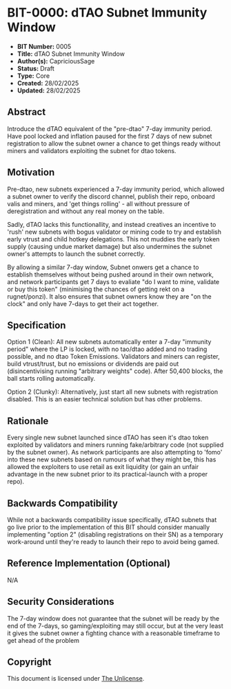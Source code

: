 # BIT-0000: dTAO Subnet Immunity Window

- **BIT Number:** 0005
- **Title:** dTAO Subnet Immunity Window
- **Author(s):** CapriciousSage
- **Status:** Draft
- **Type:** Core
- **Created:** 28/02/2025
- **Updated:** 28/02/2025

## Abstract

Introduce the dTAO equivalent of the "pre-dtao" 7-day immunity period. Have pool locked and inflation paused for the first 7 days of new subnet registration to allow the subnet owner a chance to get things ready without miners and validators exploiting the subnet for dtao tokens.

## Motivation

Pre-dtao, new subnets experienced a 7-day immunity period, which allowed a subnet owner to verify the discord channel, publish their repo, onboard valis and miners, and 'get things rolling' - all without pressure of deregistration and without any real money on the table.

Sadly, dTAO lacks this functionallity, and instead creatives an incentive to 'rush' new subnets with bogus validator or mining code to try and establish early vtrust and child hotkey delegations. This not muddies the early token supply (causing undue market damage) but also undermines the subnet owner's attempts to launch the subnet correctly.

By allowing a similar 7-day window, Subnet onwers get a chance to establish themselves without being pushed around in their own network, and network participants get 7 days to evaliate "do I want to mine, validate or buy this token" (minimising the chances of getting rekt on a rugnet/ponzi). It also ensures that subnet owners know they are "on the clock" and only have 7-days to get their act together.

## Specification

Option 1 (Clean): All new subnets automatically enter a 7-day "immunity period" where the LP is locked, with no tao/dtao added and no trading possible, and no dtao Token Emissions. Validators and miners can register, build vtrust/trust, but no emissions or dividends are paid out (disincentivising running "arbitrary weights" code). After 50,400 blocks, the ball starts rolling automatically.

Option 2 (Clunky): Alternatively, just start all new subnets with registration disabled. This is an easier technical solution but has other problems.

## Rationale

Every single new subnet launched since dTAO has seen it's dtao token exploited by validators and miners running fake/arbitrary code (not supplied by the subnet owner). As network participants are also attempting to 'fomo' into these new subnets based on rumours of what they might be, this has allowed the exploiters to use retail as exit liquidity (or gain an unfair advantage in the new subnet prior to its practical-launch with a proper repo).

## Backwards Compatibility

While not a backwards compatibility issue specifically, dTAO subnets that go live prior to the implementation of this BIT should consider manually implementing "option 2" (disabling registrations on their SN) as a temporary work-around until they're ready to launch their repo to avoid being gamed.

## Reference Implementation (Optional)

N/A

## Security Considerations

The 7-day window does not guarantee that the subnet will be ready by the end of the 7-days, so gaming/exploiting may still occur, but at the very least it gives the subnet owner a fighting chance with a reasonable timeframe to get ahead of the problem

## Copyright

This document is licensed under [The Unlicense](https://unlicense.org/).

